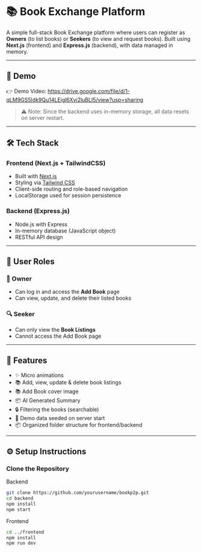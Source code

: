 # 📚 Book Exchange Platform

A simple full-stack Book Exchange platform where users can register as **Owners** (to list books) or **Seekers** (to view and request books). Built using **Next.js** (frontend) and **Express.js** (backend), with data managed in memory.

---

## 🚀 Demo

👉 Demo Video: https://drive.google.com/file/d/1-qLM9GS5Idk9Qu14LEigl6Xvi2luBLI5/view?usp=sharing

> ⚠️ Note: Since the backend uses in-memory storage, all data resets on server restart.

---

## 🛠️ Tech Stack

### Frontend (Next.js + TailwindCSS)
- Built with [Next.js](https://nextjs.org/)
- Styling via [Tailwind CSS](https://tailwindcss.com/)
- Client-side routing and role-based navigation
- LocalStorage used for session persistence

### Backend (Express.js)
- Node.js with Express
- In-memory database (JavaScript object)
- RESTful API design

---

## 👥 User Roles

### 🔐 Owner
- Can log in and access the **Add Book** page
- Can view, update, and delete their listed books

### 🔍 Seeker
- Can only view the **Book Listings**
- Cannot access the Add Book page

---

## 🧭 Features

- ✨ Micro animations
- 📚 Add, view, update & delete book listings
- 📚 Add Book cover image
- 📦 AI Generated Summary
- 🔒 Filtering the books (searchable)
- 🔁 Demo data seeded on server start
- 📦 Organized folder structure for frontend/backend

---


## ⚙️ Setup Instructions

### Clone the Repository

Backend
```bash
git clone https://github.com/yourusername/bookp2p.git
cd backend
npm install
npm start
```
Frontend
```bash
cd ../frontend
npm install
npm run dev
```
